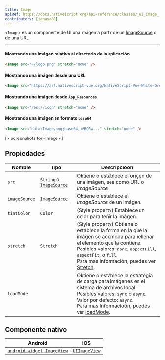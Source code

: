 ```yaml
---
title: Image
apiRef: https://docs.nativescript.org/api-reference/classes/_ui_image_.image
contributors: [ianaya89]
---
```


`<Image>` es un componente de UI una imágen a partir de un [ImageSource](https://docs.nativescript.org/api-reference/modules/_image_source_) o de una URL.

---

#### Mostrando una imágen relativa al directorio de la aplicación

```html
<Image src="~/logo.png" stretch="none" />
```

#### Mostrando una imágen desde una URL

```html
<Image src="https://art.nativescript-vue.org/NativeScript-Vue-White-Green.png" stretch="none" />
```

#### Mostrando una imágen desde `App_Resources`

```html
<Image src="res://icon" stretch="none" />
```

#### Mostrando una imágen en formato `base64`

```html
<Image src="data:Image/png;base64,iVBORw..." stretch="none" />
```

[> screenshots for=Image <]

## Propiedades

| Nombre | Tipo | Descripcioón |
|------|------|-------------|
| `src` | `String` o [`ImageSource`](https://docs.nativescript.org/api-reference/modules/_image_source_) | Obtiene o establece el origen de una imágen, sea como URL o *ImageSource*
|`imageSource` | [`ImageSource`](https://docs.nativescript.org/api-reference/modules/_image_source_) | Obtiene o establece el *ImageSource* de un imágen.
| `tintColor` | `Color` | (Style property) Establece un color para teñir la imágen.
| `stretch` | `Stretch` | (Style property) Obtiene o establece la forma en la que la imágen se acomoda para rellenar el elemento que la contiene. <br/>Posibles valores: `none`, `aspectFill`, `aspectFit`, o `fill`.<br/>Para mas información, puedes ver [Stretch](https://docs.nativescript.org/api-reference/modules/_ui_enums_.stretch).
| `loadMode` | | Obtiene o establece la estrategia de carga para imágenes en el sistema de archivos local.<br/>Posibles valores: `sync` o `async`.<br/>Valor por defecto: `async`.<br/>Para mas informacioón, puedes ver [loadMode](https://docs.nativescript.org/api-reference/classes/_ui_image_.image#loadmode).

## Componente nativo

| Android | iOS |
|---------|-----|
| [`android.widget.ImageView`](https://developer.android.com/reference/android/widget/ImageView.html) | [`UIImageView`](https://developer.apple.com/documentation/uikit/uiimageview)